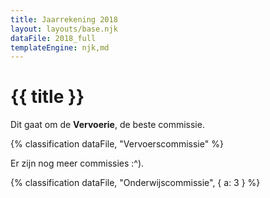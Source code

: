 ```yaml
---
title: Jaarrekening 2018
layout: layouts/base.njk
dataFile: 2018_full
templateEngine: njk,md
---
```


# {{ title }}

Dit gaat om de **Vervoerie**, de beste commissie.

{% classification dataFile, "Vervoerscommissie" %}

Er zijn nog meer commissies :^).

{% classification dataFile, "Onderwijscommissie", { a: 3 } %}
